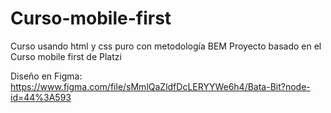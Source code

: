 # Curso-mobile-first
Curso usando  html y css puro con metodología BEM
Proyecto basado en el Curso mobile first de Platzi

Diseño en  Figma: https://www.figma.com/file/sMmlQaZldfDcLERYYWe6h4/Bata-Bit?node-id=44%3A593
